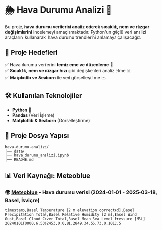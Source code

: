 # 🌦 Hava Durumu Analizi 🚀

Bu proje, **hava durumu verilerini analiz ederek sıcaklık, nem ve rüzgar değişimlerini** incelemeyi amaçlamaktadır. Python'un güçlü veri analizi araçlarını kullanarak, hava durumu trendlerini anlamaya çalışacağız.

## 📌 Proje Hedefleri
✅ Hava durumu verilerini **temizleme ve düzenleme** 🧼  
✅ **Sıcaklık, nem ve rüzgar hızı** gibi değişkenleri analiz etme 📊  
✅ **Matplotlib ve Seaborn** ile veri görselleştirme 📉  

## 🛠 Kullanılan Teknolojiler
- **Python** 🐍
- **Pandas** (Veri İşleme)
- **Matplotlib & Seaborn** (Görselleştirme)

## 📂 Proje Dosya Yapısı
```
hava-durumu-analizi/
│── data/
│── hava_durumu_analizi.ipynb
│── README.md
```

## 📊 Veri Kaynağı: Meteoblue
### 🌍 [Meteoblue](https://www.meteoblue.com/) - Hava durumu verisi (2024-01-01 - 2025-03-18, **Basel, İsviçre**)
```
timestamp,Basel Temperature [2 m elevation corrected],Basel Precipitation Total,Basel Relative Humidity [2 m],Basel Wind Gust,Basel Cloud Cover Total,Basel Mean Sea Level Pressure [MSL]
20240101T0000,6.5302453,0.0,81.2849,34.56,73.0,1012.5
```
